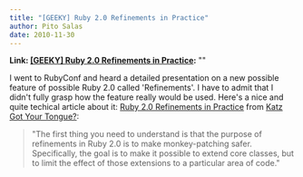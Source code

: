 ```yaml
---
title: "[GEEKY] Ruby 2.0 Refinements in Practice"
author: Pito Salas
date: 2010-11-30
---
```


**Link: [[GEEKY] Ruby 2.0 Refinements in Practice](None):** ""

I went to RubyConf and heard a detailed presentation on a new possible feature
of possible Ruby 2.0 called 'Refinements'. I have to admit that I didn't fully
grasp how the feature really would be used. Here's a nice and quite techical
article about it: [Ruby 2.0 Refinements in
Practice](<http://feedproxy.google.com/~r/KatzGotYourTongue/~3/G8_3uN8vjJo/>)
from [Katz Got Your Tongue?](<http://yehudakatz.com/feed/rss/>):

> "The first thing you need to understand is that the purpose of refinements
> in Ruby 2.0 is to make monkey-patching safer. Specifically, the goal is to
> make it possible to extend core classes, but to limit the effect of those
> extensions to a particular area of code."


